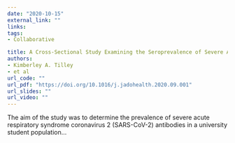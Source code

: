 ```yaml
---
date: "2020-10-15"
external_link: ""
links:
tags:
- Collaborative

title: A Cross-Sectional Study Examining the Seroprevalence of Severe Acute Respiratory Syndrome Coronavirus 2 Antibodies in a University Student Population
authors: 
- Kimberley A. Tilley
- et al
url_code: ""
url_pdf: "https://doi.org/10.1016/j.jadohealth.2020.09.001"
url_slides: ""
url_video: ""
---
```


The aim of the study was to determine the prevalence of severe acute respiratory syndrome coronavirus 2 (SARS-CoV-2) antibodies in a university student population...